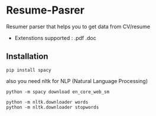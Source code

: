 # Resume-Pasrer

Resumer parser that helps you to get data from CV/resume  
* Extenstions supported : .pdf .doc

## Installation

``` pip install spacy ```

also you need nltk for  NLP (Natural Language Processing) 
```
python -m spacy download en_core_web_sm

python -m nltk.downloader words
python -m nltk.downloader stopwords 
```
